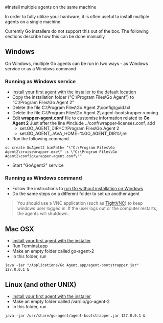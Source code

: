 #Install multiple agents on the same machine

In order to fully utilize your hardware, it is often useful to install multiple agents on a single machine.

Currently Go installers do not support this out of the box. The following sections describe how this can be done manually

## Windows

On Windows, multiple Go agents can be run in two ways - as Windows service or as a Windows command

### Running as Windows service

-   [Install your first agent with the installer to the default location](../installation/installing_go_agent.md)
-   Copy the installation folder ("C:\\Program Files\\Go Agent") to "C:\\Program Files\\Go Agent 2"
-   Delete the file C:\\Program Files\\Go Agent 2\\config\\guid.txt
-   Delete the file C:\\Program Files\\Go Agent 2\\.agent-bootstrapper.running
-   Edit **wrapper-agent.conf** file to customise information related to **Go Agent 2**
Just after the line \#include ../conf/wrapper-licenses.conf, add
    -   set.GO\_AGENT\_DIR=C:\\Program Files\\Go Agent 2
    -   set.GO\_AGENT\_JAVA\_HOME=%GO\_AGENT\_DIR%\\jre
-   Run the following command
```
sc create GoAgent2 binPath= "\"C:\Program Files\Go Agent2\cruisewrapper.exe\" -s \"C:\Program Files\Go Agent2\config\wrapper-agent.conf\""
```
-   Start "GoAgent2" service

### Running as Windows command

-   Follow the instructions to [run Go without installation on Windows](../installation/run_go_without_install.md)
-   Do the same steps on a different folder to set up another agent

> You should use a VNC application (such as [TightVNC](http://www.tightvnc.com)) to keep windows user logged in. If the user logs out or the computer restarts, the agents will shutdown.

## Mac OSX

-   [Install your first agent with the installer](../installation/installing_go_agent.md)
-   Run Terminal.app
-   Make an empty folder called go-agent-2
-   In this folder, run
```
java -jar "/Applications/Go Agent.app/agent-bootstrapper.jar" 127.0.0.1 &
```

## Linux (and other UNIX)

-   [Install your first agent with the installer](../installation/installing_go_agent.md)
-   Make an empty folder called /var/lib/go-agent-2
-   In this folder, run
```
java -jar /usr/share/go-agent/agent-bootstrapper.jar 127.0.0.1 &
```